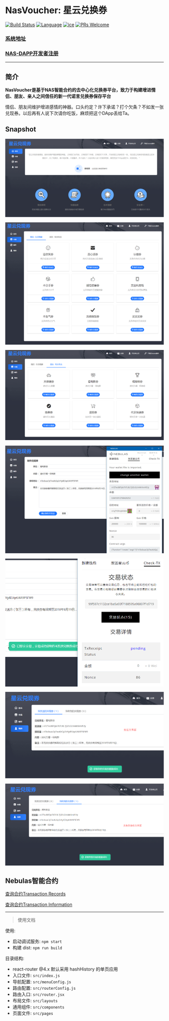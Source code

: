 # NasVoucher: 星云兑换券

[![Build Status](https://travis-ci.org/kun368/NasVoucher.svg?branch=master)](https://travis-ci.org/kun368/NasVoucher)
[![Language](https://img.shields.io/badge/language-javascript-blue.svg)](https://github.com/kun368/NasVoucher)
[![ice](https://img.shields.io/badge/developing%20with-ICE-2077ff.svg)](https://github.com/alibaba/ice)
[![PRs Welcome](https://img.shields.io/badge/PRs-welcome-brightgreen.svg)](https://github.com/kun368/NasPasteBin)

### [系统地址](http://voucher.zzkun.com)

### [NAS-DAPP开发者注册](https://incentive.nebulas.io/cn/signup.html?invite=OILxo)

---

## 简介

**NasVoucher是基于NAS智能合约的去中心化兑换券平台，致力于构建增进情侣、朋友、亲人之间信任的新一代诺言兑换券保存平台**

情侣、朋友间维护增进感情的神器。口头约定？许下承诺？打个欠条？不如发一张兑现券。以后再有人说下次请你吃饭，麻烦把这个DApp丢给Ta。

## Snapshot

![](https://raw.githubusercontent.com/kun368/NasVoucher/master/doc/1.png)

![](https://raw.githubusercontent.com/kun368/NasVoucher/master/doc/2.png)

![](https://raw.githubusercontent.com/kun368/NasVoucher/master/doc/3.png)

![](https://raw.githubusercontent.com/kun368/NasVoucher/master/doc/4.png)

![](https://raw.githubusercontent.com/kun368/NasVoucher/master/doc/5.png)

![](https://raw.githubusercontent.com/kun368/NasVoucher/master/doc/6.png)

![](https://raw.githubusercontent.com/kun368/NasVoucher/master/doc/7.png)


## Nebulas智能合约

[查询合约Transaction Records](https://explorer.nebulas.io/#/address/n22gG1rJ2YrGE3UhCwQZ1cMfbzxvGDDkUW8)

[查询合约Transaction Information](https://explorer.nebulas.io/#/tx/e9980cd7a04ec91bfe7f3e828479b45a8a08dbfd4224992c9d2e5e09bfe74da4)

---

> 使用文档

使用:

* 启动调试服务: `npm start`
* 构建 dist: `npm run build`

目录结构:

* react-router @4.x 默认采用 hashHistory 的单页应用
* 入口文件: `src/index.js`
* 导航配置: `src/menuConfig.js`
* 路由配置: `src/routerConfig.js`
* 路由入口: `src/router.jsx`
* 布局文件: `src/layouts`
* 通用组件: `src/components`
* 页面文件: `src/pages`
